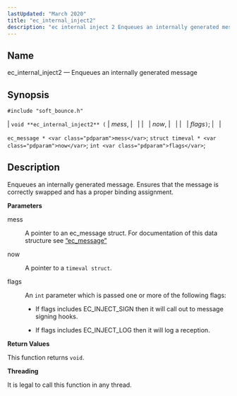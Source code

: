 ```yaml
---
lastUpdated: "March 2020"
title: "ec_internal_inject2"
description: "ec internal inject 2 Enqueues an internally generated message void ec internal inject 2 mess now flags ec message mess struct timeval now int flags Enqueues an internally generated message Ensures that the message is correctly swapped and has a proper binding assignment mess A pointer to an ec message..."
---
```


<a name="apis.ec_internal_inject2"></a> 
## Name

ec_internal_inject2 — Enqueues an internally generated message

## Synopsis

`#include "soft_bounce.h"`

| `void **ec_internal_inject2** (` | <var class="pdparam">mess</var>, |   |
|   | <var class="pdparam">now</var>, |   |
|   | <var class="pdparam">flags</var>`)`; |   |

`ec_message * <var class="pdparam">mess</var>`;
`struct timeval * <var class="pdparam">now</var>`;
`int <var class="pdparam">flags</var>`;<a name="idp47958304"></a> 
## Description

Enqueues an internally generated message. Ensures that the message is correctly swapped and has a proper binding assignment.

**<a name="idp47959616"></a> Parameters**

<dl class="variablelist">

<dt>mess</dt>

<dd>

A pointer to an ec_message struct. For documentation of this data structure see [“ec_message”](/momentum/3/3-api/structs-ec-message)

</dd>

<dt>now</dt>

<dd>

A pointer to a `timeval struct`.

</dd>

<dt>flags</dt>

<dd>

An `int` parameter which is passed one or more of the following flags:

*   If flags includes EC_INJECT_SIGN then it will call out to message signing hooks.

*   If flags includes EC_INJECT_LOG then it will log a reception.

</dd>

</dl>

**<a name="idp47970000"></a> Return Values**

This function returns `void`.

**<a name="idp47971360"></a> Threading**

It is legal to call this function in any thread.